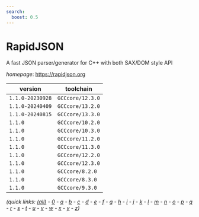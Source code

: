 ```yaml
---
search:
  boost: 0.5
---
```

# RapidJSON

A fast JSON parser/generator for C++ with both SAX/DOM style API

*homepage*: <https://rapidjson.org>

version | toolchain
--------|----------
``1.1.0-20230928`` | ``GCCcore/12.3.0``
``1.1.0-20240409`` | ``GCCcore/13.2.0``
``1.1.0-20240815`` | ``GCCcore/13.3.0``
``1.1.0`` | ``GCCcore/10.2.0``
``1.1.0`` | ``GCCcore/10.3.0``
``1.1.0`` | ``GCCcore/11.2.0``
``1.1.0`` | ``GCCcore/11.3.0``
``1.1.0`` | ``GCCcore/12.2.0``
``1.1.0`` | ``GCCcore/12.3.0``
``1.1.0`` | ``GCCcore/8.2.0``
``1.1.0`` | ``GCCcore/8.3.0``
``1.1.0`` | ``GCCcore/9.3.0``


*(quick links: [(all)](../index.md) - [0](../0/index.md) - [a](../a/index.md) - [b](../b/index.md) - [c](../c/index.md) - [d](../d/index.md) - [e](../e/index.md) - [f](../f/index.md) - [g](../g/index.md) - [h](../h/index.md) - [i](../i/index.md) - [j](../j/index.md) - [k](../k/index.md) - [l](../l/index.md) - [m](../m/index.md) - [n](../n/index.md) - [o](../o/index.md) - [p](../p/index.md) - [q](../q/index.md) - [r](../r/index.md) - [s](../s/index.md) - [t](../t/index.md) - [u](../u/index.md) - [v](../v/index.md) - [w](../w/index.md) - [x](../x/index.md) - [y](../y/index.md) - [z](../z/index.md))*

